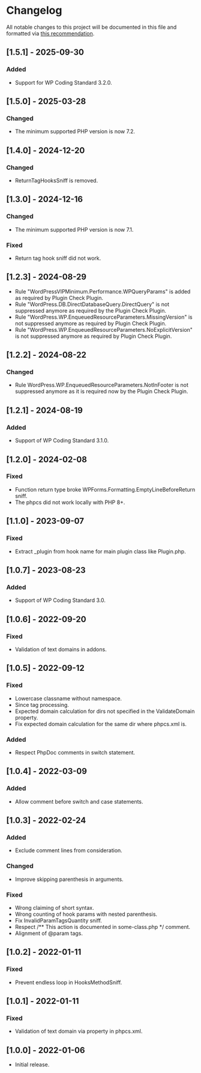 # Changelog
All notable changes to this project will be documented in this file and formatted via [this recommendation](https://keepachangelog.com/).

## [1.5.1] - 2025-09-30
### Added
- Support for WP Coding Standard 3.2.0.

## [1.5.0] - 2025-03-28
### Changed
- The minimum supported PHP version is now 7.2.

## [1.4.0] - 2024-12-20
### Changed
- ReturnTagHooksSniff is removed.

## [1.3.0] - 2024-12-16
### Changed
- The minimum supported PHP version is now 7.1.

### Fixed
- Return tag hook sniff did not work.

## [1.2.3] - 2024-08-29
- Rule "WordPressVIPMinimum.Performance.WPQueryParams" is added as required by Plugin Check Plugin.
- Rule "WordPress.DB.DirectDatabaseQuery.DirectQuery" is not suppressed anymore as required by the Plugin Check Plugin.
- Rule "WordPress.WP.EnqueuedResourceParameters.MissingVersion" is not suppressed anymore as required by Plugin Check Plugin.
- Rule "WordPress.WP.EnqueuedResourceParameters.NoExplicitVersion" is not suppressed anymore as required by Plugin Check Plugin.

## [1.2.2] - 2024-08-22
### Changed
- Rule WordPress.WP.EnqueuedResourceParameters.NotInFooter is not suppressed anymore as it is required now by the Plugin Check Plugin.

## [1.2.1] - 2024-08-19
### Added
- Support of WP Coding Standard 3.1.0.

## [1.2.0] - 2024-02-08
### Fixed
- Function return type broke WPForms.Formatting.EmptyLineBeforeReturn sniff.
- The phpcs did not work locally with PHP 8+.

## [1.1.0] - 2023-09-07
### Fixed
- Extract _plugin from hook name for main plugin class like Plugin.php.

## [1.0.7] - 2023-08-23
### Added
- Support of WP Coding Standard 3.0.

## [1.0.6] - 2022-09-20
### Fixed
- Validation of text domains in addons.

## [1.0.5] - 2022-09-12
### Fixed
- Lowercase classname without namespace.
- Since tag processing.
- Expected domain calculation for dirs not specified in the ValidateDomain property.
- Fix expected domain calculation for the same dir where phpcs.xml is.

### Added
- Respect PhpDoc comments in switch statement.

## [1.0.4] - 2022-03-09
### Added
- Allow comment before switch and case statements.

## [1.0.3] - 2022-02-24
### Added
- Exclude comment lines from consideration.

### Changed
- Improve skipping parenthesis in arguments.

### Fixed
- Wrong claiming of short syntax.
- Wrong counting of hook params with nested parenthesis.
- Fix InvalidParamTagsQuantity sniff.
- Respect /** This action is documented in some-class.php */ comment.
- Alignment of @param tags.

## [1.0.2] - 2022-01-11
### Fixed
- Prevent endless loop in HooksMethodSniff.

## [1.0.1] - 2022-01-11
### Fixed
- Validation of text domain via property in phpcs.xml.

## [1.0.0] - 2022-01-06
- Initial release.
